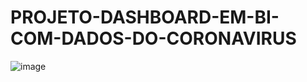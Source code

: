 # PROJETO-DASHBOARD-EM-BI-COM-DADOS-DO-CORONAVIRUS

![image](https://user-images.githubusercontent.com/50086004/185525162-09a45ffb-0d27-4bb4-944d-708ef27fe6c1.png)
